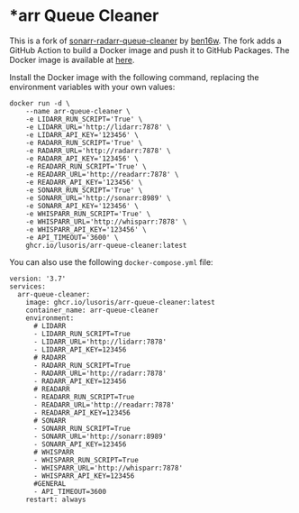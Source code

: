 # *arr Queue Cleaner

This is a fork of [sonarr-radarr-queue-cleaner](https://github.com/ben16w/sonarr-radarr-queue-cleaner) by [ben16w](https://github.com/ben16w). The fork adds a GitHub Action to build a Docker image and push it to GitHub Packages. The Docker image is available at [here](https://github.com/users/lusoris/packages/container/package/arr-queue-cleaner). 

Install the Docker image with the following command, replacing the environment variables with your own values:

    docker run -d \
        --name arr-queue-cleaner \
        -e LIDARR_RUN_SCRIPT='True' \
        -e LIDARR_URL='http://lidarr:7878' \
        -e LIDARR_API_KEY='123456' \
        -e RADARR_RUN_SCRIPT='True' \
        -e RADARR_URL='http://radarr:7878' \
        -e RADARR_API_KEY='123456' \
        -e READARR_RUN_SCRIPT='True' \
        -e READARR_URL='http://readarr:7878' \
        -e READARR_API_KEY='123456' \
        -e SONARR_RUN_SCRIPT='True' \
        -e SONARR_URL='http://sonarr:8989' \
        -e SONARR_API_KEY='123456' \
        -e WHISPARR_RUN_SCRIPT='True' \
        -e WHISPARR_URL='http://whisparr:7878' \
        -e WHISPARR_API_KEY='123456' \
        -e API_TIMEOUT='3600' \
        ghcr.io/lusoris/arr-queue-cleaner:latest

You can also use the following `docker-compose.yml` file:

    version: '3.7'
    services:
      arr-queue-cleaner:
        image: ghcr.io/lusoris/arr-queue-cleaner:latest
        container_name: arr-queue-cleaner
        environment:
          # LIDARR
          - LIDARR_RUN_SCRIPT=True
          - LIDARR_URL='http://lidarr:7878'
          - LIDARR_API_KEY=123456
          # RADARR
          - RADARR_RUN_SCRIPT=True
          - RADARR_URL='http://radarr:7878'
          - RADARR_API_KEY=123456
          # READARR
          - READARR_RUN_SCRIPT=True
          - READARR_URL='http://readarr:7878'
          - READARR_API_KEY=123456
          # SONARR
          - SONARR_RUN_SCRIPT=True
          - SONARR_URL='http://sonarr:8989'
          - SONARR_API_KEY=123456
          # WHISPARR
          - WHISPARR_RUN_SCRIPT=True
          - WHISPARR_URL='http://whisparr:7878'
          - WHISPARR_API_KEY=123456
          #GENERAL
          - API_TIMEOUT=3600
        restart: always